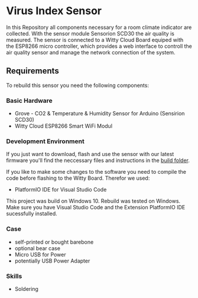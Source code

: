 # Virus Index Sensor
In this Repository all components necessary for a room climate indicator are collected.
With the sensor module Sensorion SCD30 the air quality is measured.
The sensor is connected to a Witty Cloud Board equiped with the ESP8266 micro controller,
which provides a web interface to controll the air quality sensor and manage the network connection of the system.

## Requirements
To rebuild this sensor you need the following components:
### Basic Hardware
* Grove - CO2 & Temperature & Humidity Sensor for Arduino (Sensirion SCD30)
* Witty Cloud ESP8266 Smart WiFi Modul

### Development Environment
If you just want to download, flash and use the sensor with our latest firmware you'll find the neccessary files and instructions in the [build folder](/build).

If you like to make some changes to the software you need to compile the code before flashing to the Witty Board. Therefor we used:
* PlatformIO IDE for Visual Studio Code

This project was build on Windows 10.
Rebuild was tested on Windows.
Make sure you have Visual Studio Code and the Extension PlatformIO IDE sucessfully installed. 

### Case
* self-printed or bought barebone 
* optional bear case
* Micro USB for Power
* potentially USB Power Adapter

### Skills
* Soldering

<!-- ## Installation
Clone this repo to your computer:
``` git clone -->

